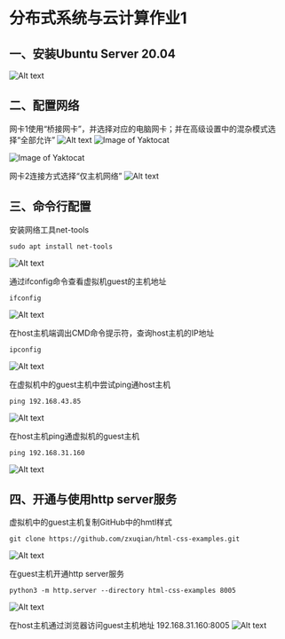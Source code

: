 
# **分布式系统与云计算作业1**


## **一、安装Ubuntu Server 20.04**
 ![Alt text](./pic1.png)


## **二、配置网络**

网卡1使用“桥接网卡”，并选择对应的电脑网卡；并在高级设置中的混杂模式选择“全部允许”
 ![Alt text](./pic2.png)
![Image of Yaktocat](https://github.com/Alarnz/KeKeCloud/blob/main/pic1.png)

![Image of Yaktocat](https://octodex.github.com/images/Fintechtocat.png)



网卡2连接方式选择“仅主机网络”
 ![Alt text](./pic3.png)


## **三、命令行配置**

安装网络工具net-tools

```
sudo apt install net-tools
```

 ![Alt text](./pic4.png)


通过ifconfig命令查看虚拟机guest的主机地址

```
ifconfig
```

 ![Alt text](./pic5.png)


在host主机端调出CMD命令提示符，查询host主机的IP地址

```
ipconfig
```

 ![Alt text](./pic6.png)


在虚拟机中的guest主机中尝试ping通host主机

```
ping 192.168.43.85
```

 ![Alt text](./pic7.png)


在host主机ping通虚拟机的guest主机

```
ping 192.168.31.160
```

 ![Alt text](./pic8.png)


## **四、开通与使用http server服务**

虚拟机中的guest主机复制GitHub中的hmtl样式

```
git clone https://github.com/zxuqian/html-css-examples.git
```

 ![Alt text](./pic9.png)


在guest主机开通http server服务

```
python3 -m http.server --directory html-css-examples 8005
```

 ![Alt text](./pic10.png)


在host主机通过浏览器访问guest主机地址
192.168.31.160:8005
 ![Alt text](./pic11.png)


